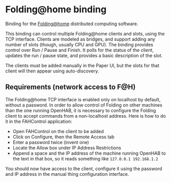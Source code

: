 # Folding@home binding

Binding for the [Folding@home](https://folding.stanford.edu/) distributed computing
software.

This binding can control multiple Folding@home clients and slots, using the TCP
interface. Clients are modeled as bridges, and support adding any number of slots
(though, usually CPU and GPU). The binding provides control over Run / Pause and
Finish. It polls for the status of the client, updates the run / pause state, and
provides a basic description of the slot. 

The clients must be added manually in the Paper UI, but the slots for that 
client will then appear using auto-discovery.

## Requirements (network access to F@H)
The Folding@home TCP interface is enabled only on localhost by default, without
a password. In order to allow control of Folding on other machines than the one
running OpenHAB, it is necessary to configure the Folding client to accept commands
from a non-localhost address. Here is how to do it in the FAHControl application:

  * Open FAHControl on the client to be added
  * Click on Configure, then the Remote Access tab
  * Enter a password twice (invent one)
  * Locate the Allow box under IP Address Restrictions
  * Append a space and the IP address of the machine running OpenHAB to the text
    in that box, so it reads something like `127.0.0.1 192.168.1.2`

You should now have access to the client, configure it using the password and
IP address in the manual thing configuration interface.

